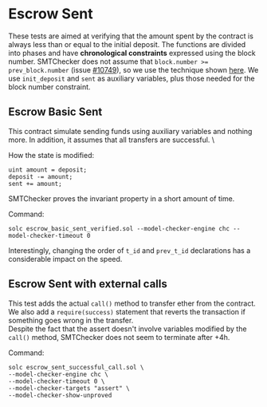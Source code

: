 # Escrow Sent
These tests are aimed at verifying that the amount spent by the contract is always
less than or equal to the initial deposit. The functions are divided into
phases and have **chronological constraints** expressed using the block number.
SMTChecker does not assume that `block.number >= prev_block.number` (issue
[#10749](https://github.com/ethereum/solidity/issues/10749)), so we use the
technique shown [here](../../../smtCheckerNotes/block_number/). We use
`init_deposit` and `sent` as auxiliary variables, plus those needed for the
block number constraint.

## Escrow Basic Sent
This contract simulate sending funds using auxiliary variables and nothing more.
In addition, it assumes that all transfers are successful. \

How the state is modified:
```solidity
uint amount = deposit;
deposit -= amount;
sent += amount;
```

SMTChecker proves the invariant property in a short amount of time.

Command:
```
solc escrow_basic_sent_verified.sol --model-checker-engine chc --model-checker-timeout 0
```

Interestingly, changing the order of `t_id` and `prev_t_id` declarations has
a considerable impact on the speed.

## Escrow Sent with external calls
This test adds the actual `call()` method to transfer ether from the contract.
We also add a `require(success)` statement that reverts the transaction if
something goes wrong in the transfer.\
Despite the fact that the assert doesn't involve variables modified by the
`call()` method, SMTChecker does not seem to terminate after +4h.

Command:
```
solc escrow_sent_successful_call.sol \
--model-checker-engine chc \
--model-checker-timeout 0 \
--model-checker-targets "assert" \
--model-checker-show-unproved
```
